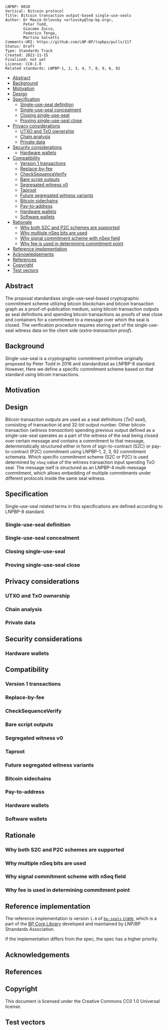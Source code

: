 ```
LNPBP: 0010
Vertical: Bitcoin protocol
Title: Bitcoin transaction output-based single-use-seals
Author: Dr Maxim Orlovsky <orlovsky@lnp-bp.org>,
        Peter Todd,
        Giacomo Zucco,
        Federico Tenga,
        Martino Salvetti
Comments-URI: https://github.com/LNP-BP/lnpbps/pulls/117
Status: Draft
Type: Standards Track
Created: 2021-11-15
Finalized: not yet
License: CC0-1.0
Related standards: LNPBP-1, 2, 3, 4, 7, 8, 9, 6, 92
```

- [Abstract](#abstract)
- [Background](#background)
- [Motivation](#motivation)
- [Design](#design)
- [Specification](#specification)
  - [Single-use-seal definition](#single-use-seal-definition)
  - [Single-use-seal concealment](#single-use-seal-concealment)
  - [Closing single-use-seal](#closing-single-use-seal)
  - [Proving single-use-seal close](#proving-single-use-seal-close)
- [Privacy considerations](#privacy-considerations)
  - [UTXO and TxO ownership](#utxo-and-txo-ownership)
  - [Chain analysis](#chain-analysis)
  - [Private data](#private-data)
- [Security considerations](#security-considerations)
  - [Hardware wallets](#hardware-wallets)
- [Compatibility](#compatibility)
  - [Version 1 transactions](#version-1-transactions)
  - [Replace-by-fee](#replace-by-fee)
  - [CheckSequenceVerify](#checksequenceverify)
  - [Bare script outputs](#bare-script-outputs)
  - [Segregated witness v0](#segregated-witness-v0)
  - [Taproot](#taproot)
  - [Future segregated witness variants](#future-segregated-witness-variants)
  - [Bitcoin sidechains](#bitcoin-sidechains)
  - [Pay-to-address](#pay-to-address)
  - [Hardware wallets](#hardware-wallets-1)
  - [Software wallets](#software-wallets)
- [Rationale](#rationale)
  - [Why both S2C and P2C schemes are supported](#why-both-s2c-and-p2c-schemes-are-supported)
  - [Why multiple nSeq bits are used](#why-multiple-nseq-bits-are-used)
  - [Why signal commitment scheme with nSeq field](#why-signal-commitment-scheme-with-nseq-field)
  - [Why fee is used in determining commitment point](#why-fee-is-used-in-determining-commitment-point)
- [Reference implementation](#reference-implementation)
- [Acknowledgements](#acknowledgements)
- [References](#references)
- [Copyright](#copyright)
- [Test vectors](#test-vectors)


## Abstract

The proposal standardises single-use-seal-based cryptographic commitment scheme
utilizing bitcoin blockchain and bitcoin transaction graph as a 
proof-of-publication medium, using bitcoin transaction outputs as seal
definitions and spending bitcoin transactions as proofs of seal close and
containers for a commitment to a message over which the seal is closed.
The verification procedure requires storing part of the single-use-seal
witness data on the client side (*extra-transaction proof*).


## Background

Single-use-seal is a cryptographic commitment primitive originally proposed
by Peter Todd in 2016 and standardized as LNPBP-8 standard. However, Here we 
define a specific commitment scheme based on that standard using bitcoin
transactions.


## Motivation


## Design

Bitcoin transaction outputs are used as a seal definitions (*TxO seal*), 
consisting of transaction id and 32-bit output number. Other bitcoin 
transaction (*witness transaction*) spending previous output defined as a 
single-use-seal operates as a part of the witness of the seal being closed over
certain message and contains a commitment to that message, deterministically 
structured either in form of sign-to-contract (S2C) or pay-to-contract (P2C) 
commitment using LNPBP-1, 2, 3, 92 commitment schemata. Which specific 
commitment scheme (S2C or P2C) is used determined by `nSeq` value of the
witness transaction input spending TxO seal. The message iself is structured as
an LNPBP-4 multi-message commitment, which allows embedding of multiple 
commitments under different protocols inside the same seal witness.


## Specification

Single-use-seal related terms in this specifications are defined according to
LNPBP-8 standard.

### Single-use-seal definition

### Single-use-seal concealment

### Closing single-use-seal

### Proving single-use-seal close


## Privacy considerations

### UTXO and TxO ownership

### Chain analysis

### Private data


## Security considerations

### Hardware wallets


## Compatibility

### Version 1 transactions

### Replace-by-fee

### CheckSequenceVerify

### Bare script outputs

### Segregated witness v0

### Taproot

### Future segregated witness variants

### Bitcoin sidechains

### Pay-to-address

### Hardware wallets

### Software wallets


## Rationale

### Why both S2C and P2C schemes are supported

### Why multiple nSeq bits are used

### Why signal commitment scheme with nSeq field

### Why fee is used in determining commitment point




## Reference implementation

The reference implementation is version `1.0` of [`bp-seals` crate](bp-seals), 
which is a part of the [BP Core Library](bp-core) developed and maintained 
by LNP/BP Strandards Association.

If the implementation differs from the spec, the spec has a higher priority.


## Acknowledgements


## References


## Copyright

This document is licensed under the Creative Commons CC0 1.0 Universal license.


## Test vectors


[bp-seals]: https://crates.io/crates/bp-seals
[bp-core]: https://github.com/LNP-BP/bp-core
